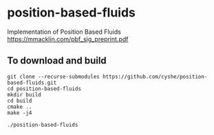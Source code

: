 # position-based-fluids
Implementation of Position Based Fluids https://mmacklin.com/pbf_sig_preprint.pdf

## To download and build

```
git clone --recurse-submodules https://github.com/cyshe/position-based-fluids.git
cd position-based-fluids
mkdir build
cd build
cmake ..
make -j4

./position-based-fluids

```
